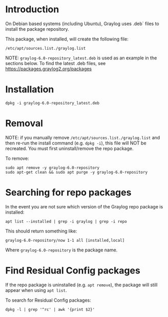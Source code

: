 # Introduction

On Debian based systems (including Ubuntu), Graylog uses .deb` files to install the package repository.

This package, when installed, will create the following file:

`/etc/apt/sources.list./graylog.list`

NOTE: `graylog-6.0-repository_latest.deb` is used as an example in the sections below. To find the latest .deb files, see https://packages.graylog2.org/packages

# Installation

```shell
dpkg -i graylog-6.0-repository_latest.deb
```

# Removal

NOTE: if you manually remove `/etc/apt/sources.list./graylog.list` and then re-run the install command (e.g. `dpkg -i`), this file will NOT be recreated. You must first uninstall/remove the repo package.

To remove:

```shell
sudo apt remove -y graylog-6.0-repository
sudo apt-get clean && sudo apt purge -y graylog-6.0-repository
```

# Searching for repo packages

In the event you are not sure which version of the Graylog repo package is installed:

```shell
apt list --installed | grep -i graylog | grep -i repo
```

This should return something like:

```
graylog-6.0-repository/now 1-1 all [installed,local]
```

Where `graylog-6.0-repository` is the package name.

# Find Residual Config packages

If the repo package is uninstalled (e.g. `apt remove`), the package will still appear when using `apt list`.

To search for Residual Config packages:

```
dpkg -l | grep '^rc' | awk '{print $2}'
```